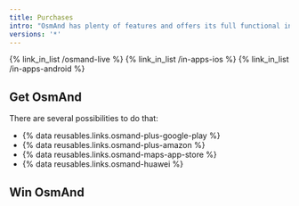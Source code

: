 ```yaml
---
title: Purchases
intro: "OsmAnd has plenty of features and offers its full functional in the free version. In addition to that, you can expand your possibilities even further with paid OsmAnd services. Let's take a look at each of them in detail."
versions: '*'
---
```



{% link_in_list /osmand-live %}
{% link_in_list /in-apps-ios %}
{% link_in_list /in-apps-android %}


## Get OsmAnd
There are several possibilities to do that:
 - {% data reusables.links.osmand-plus-google-play %}
 - {% data reusables.links.osmand-plus-amazon %}
 - {% data reusables.links.osmand-maps-app-store %}
 - {% data reusables.links.osmand-huawei %} 

## Win OsmAnd

